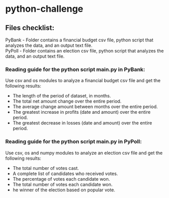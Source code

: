 # python-challenge

## Files checklist:
PyBank - Folder contains a financial budget csv file, python script that analyzes the data, and an output text file.  
PyPoll - Folder contains an election csv file, python script that analyzes the data, and an output text file. 

### Reading guide for the python script main.py in PyBank:
Use csv and os modules to analyze a financial budget csv file and get the following results:

- The length of the period of dataset, in months. 
- The total net amount change over the entire period.
- The average change amount between months over the entire period.
- The greatest increase in profits (date and amount) over the entire period.
- The greatest decrease in losses (date and amount) over the entire period. 

### Reading guide for the python script main.py in PyPoll:
Use csv, os and numpy modules to analyze an election csv file and get the following results:

- The total number of votes cast.
- A complete list of candidates who received votes.
- The percentage of votes each candidate won.
- The total number of votes each candidate won.
- he winner of the election based on popular vote.
